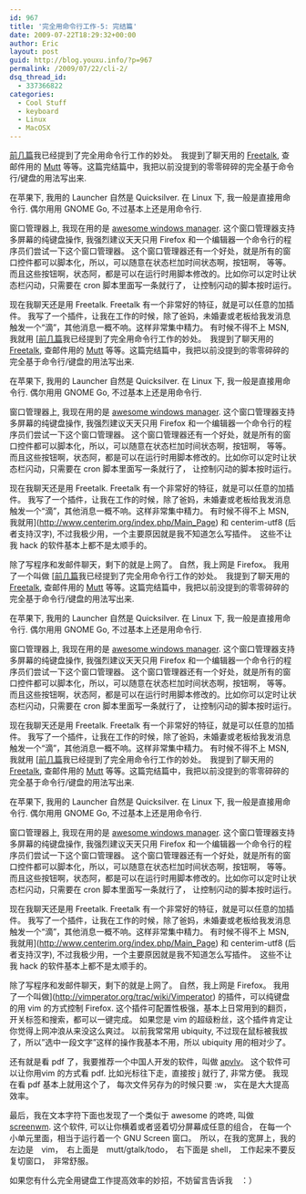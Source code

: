 ```yaml
---
id: 967
title: '完全用命令行工作-5: 完结篇'
date: 2009-07-22T18:29:32+00:00
author: Eric
layout: post
guid: http://blog.youxu.info/?p=967
permalink: /2009/07/22/cli-2/
dsq_thread_id:
  - 337366822
categories:
  - Cool Stuff
  - keyboard
  - Linux
  - MacOSX
---
```

[前几篇](http://blog.youxu.info/category/keyboard/)我已经提到了完全用命令行工作的妙处。　我提到了聊天用的 [Freetalk](http://www.gnu.org/software/freetalk/), 查邮件用的 [Mutt](http://www.mutt.org/) 等等。这篇完结篇中，我把以前没提到的零零碎碎的完全基于命令行/键盘的用法写出来.

在苹果下, 我用的 Launcher 自然是 Quicksilver. 在 Linux 下, 我一般是直接用命令行. 偶尔用用 GNOME Go, 不过基本上还是用命令行.

窗口管理器上, 我现在用的是 [awesome windows manager](http://awesome.naquadah.org/). 这个窗口管理器支持多屏幕的纯键盘操作, 我强烈建议天天只用 Firefox 和一个编辑器一个命令行的程序员们尝试一下这个窗口管理器。 这个窗口管理器还有一个好处，就是所有的窗口控件都可以脚本化，所以，可以随意在状态栏加时间状态啊，按钮啊， 等等。 而且这些按钮啊，状态阿，都是可以在运行时用脚本修改的。比如你可以定时让状态栏闪动，只需要在 cron 脚本里面写一条就行了， 让控制闪动的脚本按时运行。

现在我聊天还是用 Freetalk. Freetalk 有一个非常好的特征，就是可以任意的加插件。 我写了一个插件，让我在工作的时候，除了爸妈，未婚妻或老板给我发消息触发一个“滴”，其他消息一概不响。这样非常集中精力。 有时候不得不上 MSN, 我就用 [[前几篇](http://blog.youxu.info/category/keyboard/)我已经提到了完全用命令行工作的妙处。　我提到了聊天用的 [Freetalk](http://www.gnu.org/software/freetalk/), 查邮件用的 [Mutt](http://www.mutt.org/) 等等。这篇完结篇中，我把以前没提到的零零碎碎的完全基于命令行/键盘的用法写出来.

在苹果下, 我用的 Launcher 自然是 Quicksilver. 在 Linux 下, 我一般是直接用命令行. 偶尔用用 GNOME Go, 不过基本上还是用命令行.

窗口管理器上, 我现在用的是 [awesome windows manager](http://awesome.naquadah.org/). 这个窗口管理器支持多屏幕的纯键盘操作, 我强烈建议天天只用 Firefox 和一个编辑器一个命令行的程序员们尝试一下这个窗口管理器。 这个窗口管理器还有一个好处，就是所有的窗口控件都可以脚本化，所以，可以随意在状态栏加时间状态啊，按钮啊， 等等。 而且这些按钮啊，状态阿，都是可以在运行时用脚本修改的。比如你可以定时让状态栏闪动，只需要在 cron 脚本里面写一条就行了， 让控制闪动的脚本按时运行。

现在我聊天还是用 Freetalk. Freetalk 有一个非常好的特征，就是可以任意的加插件。 我写了一个插件，让我在工作的时候，除了爸妈，未婚妻或老板给我发消息触发一个“滴”，其他消息一概不响。这样非常集中精力。 有时候不得不上 MSN, 我就用](http://www.centerim.org/index.php/Main_Page) 和 centerim-utf8 (后者支持汉字), 不过我极少用，一个主要原因就是我不知道怎么写插件。　这些不让我 hack 的软件基本上都不是太顺手的。

除了写程序和发邮件聊天，剩下的就是上网了。 自然，我上网是 Firefox。 我用了一个叫做 [[前几篇](http://blog.youxu.info/category/keyboard/)我已经提到了完全用命令行工作的妙处。　我提到了聊天用的 [Freetalk](http://www.gnu.org/software/freetalk/), 查邮件用的 [Mutt](http://www.mutt.org/) 等等。这篇完结篇中，我把以前没提到的零零碎碎的完全基于命令行/键盘的用法写出来.

在苹果下, 我用的 Launcher 自然是 Quicksilver. 在 Linux 下, 我一般是直接用命令行. 偶尔用用 GNOME Go, 不过基本上还是用命令行.

窗口管理器上, 我现在用的是 [awesome windows manager](http://awesome.naquadah.org/). 这个窗口管理器支持多屏幕的纯键盘操作, 我强烈建议天天只用 Firefox 和一个编辑器一个命令行的程序员们尝试一下这个窗口管理器。 这个窗口管理器还有一个好处，就是所有的窗口控件都可以脚本化，所以，可以随意在状态栏加时间状态啊，按钮啊， 等等。 而且这些按钮啊，状态阿，都是可以在运行时用脚本修改的。比如你可以定时让状态栏闪动，只需要在 cron 脚本里面写一条就行了， 让控制闪动的脚本按时运行。

现在我聊天还是用 Freetalk. Freetalk 有一个非常好的特征，就是可以任意的加插件。 我写了一个插件，让我在工作的时候，除了爸妈，未婚妻或老板给我发消息触发一个“滴”，其他消息一概不响。这样非常集中精力。 有时候不得不上 MSN, 我就用 [[前几篇](http://blog.youxu.info/category/keyboard/)我已经提到了完全用命令行工作的妙处。　我提到了聊天用的 [Freetalk](http://www.gnu.org/software/freetalk/), 查邮件用的 [Mutt](http://www.mutt.org/) 等等。这篇完结篇中，我把以前没提到的零零碎碎的完全基于命令行/键盘的用法写出来.

在苹果下, 我用的 Launcher 自然是 Quicksilver. 在 Linux 下, 我一般是直接用命令行. 偶尔用用 GNOME Go, 不过基本上还是用命令行.

窗口管理器上, 我现在用的是 [awesome windows manager](http://awesome.naquadah.org/). 这个窗口管理器支持多屏幕的纯键盘操作, 我强烈建议天天只用 Firefox 和一个编辑器一个命令行的程序员们尝试一下这个窗口管理器。 这个窗口管理器还有一个好处，就是所有的窗口控件都可以脚本化，所以，可以随意在状态栏加时间状态啊，按钮啊， 等等。 而且这些按钮啊，状态阿，都是可以在运行时用脚本修改的。比如你可以定时让状态栏闪动，只需要在 cron 脚本里面写一条就行了， 让控制闪动的脚本按时运行。

现在我聊天还是用 Freetalk. Freetalk 有一个非常好的特征，就是可以任意的加插件。 我写了一个插件，让我在工作的时候，除了爸妈，未婚妻或老板给我发消息触发一个“滴”，其他消息一概不响。这样非常集中精力。 有时候不得不上 MSN, 我就用](http://www.centerim.org/index.php/Main_Page) 和 centerim-utf8 (后者支持汉字), 不过我极少用，一个主要原因就是我不知道怎么写插件。　这些不让我 hack 的软件基本上都不是太顺手的。

除了写程序和发邮件聊天，剩下的就是上网了。 自然，我上网是 Firefox。 我用了一个叫做](http://vimperator.org/trac/wiki/Vimperator) 的插件，可以纯键盘的用 vim 的方式控制 Firefox. 这个插件可配置性极强，基本上日常用到的翻页，开关标签和搜索，都可以一键完成。 如果您是 vim 的超级粉丝，这个插件肯定让你觉得上网冲浪从来没这么爽过。 以前我常常用 ubiquity, 不过现在鼠标被我拔了，所以&#8221;选中一段文字&#8221;这样的操作我基本不用，所以 ubiquity 用的相对少了。

还有就是看 pdf 了，我要推荐一个中国人开发的软件，叫做 [apvlv](http://code.google.com/p/apvlv/)。 这个软件可以让你用vim 的方式看 pdf. 比如光标往下走，直接按 j 就行了, 非常方便。 我现在看 pdf 基本上就用这个了， 每次文件另存为的时候只要 :w， 实在是大大提高效率。

最后，我在文本字符下面也发现了一个类似于 awesome 的咚咚, 叫做 [screenwm](http://sourceforge.net/projects/screenwm/). 这个软件, 可以让你横着或者竖着切分屏幕成任意的组合， 在每一个小单元里面，相当于运行着一个 GNU Screen 窗口。　所以，在我的宽屏上，我的左边是　vim，　右上面是　mutt/gtalk/todo，　右下面是 shell，　工作起来不要反复切窗口，　非常舒服。

如果您有什么完全用键盘工作提高效率的妙招，不妨留言告诉我　：）